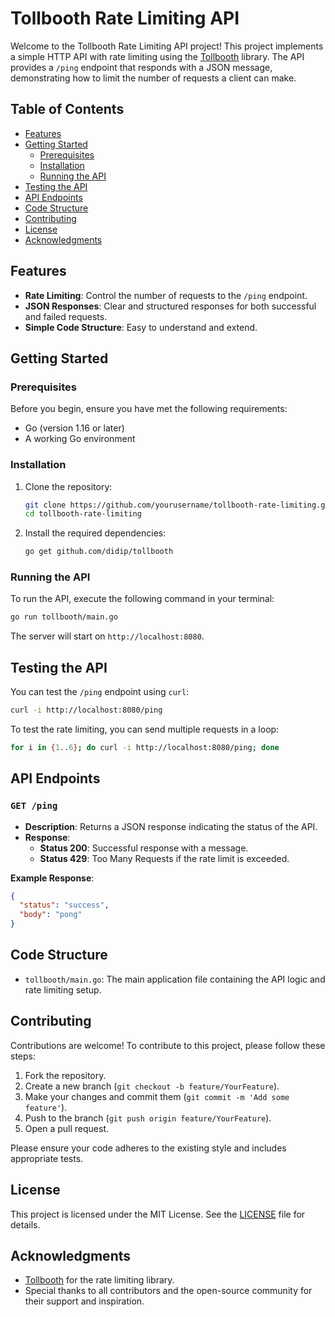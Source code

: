 # Tollbooth Rate Limiting API

Welcome to the Tollbooth Rate Limiting API project! This project implements a simple HTTP API with rate limiting using the [Tollbooth](https://github.com/didip/tollbooth) library. The API provides a `/ping` endpoint that responds with a JSON message, demonstrating how to limit the number of requests a client can make.

## Table of Contents

- [Features](#features)
- [Getting Started](#getting-started)
  - [Prerequisites](#prerequisites)
  - [Installation](#installation)
  - [Running the API](#running-the-api)
- [Testing the API](#testing-the-api)
- [API Endpoints](#api-endpoints)
- [Code Structure](#code-structure)
- [Contributing](#contributing)
- [License](#license)
- [Acknowledgments](#acknowledgments)

## Features

- **Rate Limiting**: Control the number of requests to the `/ping` endpoint.
- **JSON Responses**: Clear and structured responses for both successful and failed requests.
- **Simple Code Structure**: Easy to understand and extend.

## Getting Started

### Prerequisites

Before you begin, ensure you have met the following requirements:

- Go (version 1.16 or later)
- A working Go environment

### Installation

1. Clone the repository:

   ```bash
   git clone https://github.com/yourusername/tollbooth-rate-limiting.git
   cd tollbooth-rate-limiting
   ```

2. Install the required dependencies:

   ```bash
   go get github.com/didip/tollbooth
   ```

### Running the API

To run the API, execute the following command in your terminal:

```bash
go run tollbooth/main.go
```

The server will start on `http://localhost:8080`.

## Testing the API

You can test the `/ping` endpoint using `curl`:

```bash
curl -i http://localhost:8080/ping
```

To test the rate limiting, you can send multiple requests in a loop:

```bash
for i in {1..6}; do curl -i http://localhost:8080/ping; done
```

## API Endpoints

### `GET /ping`

- **Description**: Returns a JSON response indicating the status of the API.
- **Response**:
  - **Status 200**: Successful response with a message.
  - **Status 429**: Too Many Requests if the rate limit is exceeded.

**Example Response**:
```json
{
  "status": "success",
  "body": "pong"
}
```

## Code Structure

- `tollbooth/main.go`: The main application file containing the API logic and rate limiting setup.

## Contributing

Contributions are welcome! To contribute to this project, please follow these steps:

1. Fork the repository.
2. Create a new branch (`git checkout -b feature/YourFeature`).
3. Make your changes and commit them (`git commit -m 'Add some feature'`).
4. Push to the branch (`git push origin feature/YourFeature`).
5. Open a pull request.

Please ensure your code adheres to the existing style and includes appropriate tests.

## License

This project is licensed under the MIT License. See the [LICENSE](LICENSE) file for details.

## Acknowledgments

- [Tollbooth](https://github.com/didip/tollbooth) for the rate limiting library.
- Special thanks to all contributors and the open-source community for their support and inspiration.